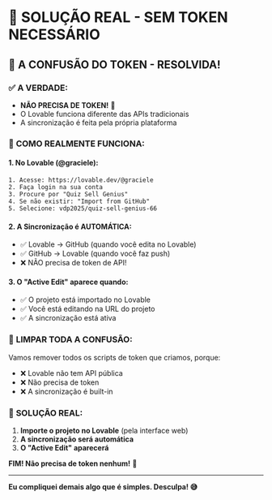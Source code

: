 # 🎯 SOLUÇÃO REAL - SEM TOKEN NECESSÁRIO

## 🤬 A CONFUSÃO DO TOKEN - RESOLVIDA!

### ✅ **A VERDADE:**
- **NÃO PRECISA DE TOKEN!** 🎉
- O Lovable funciona diferente das APIs tradicionais
- A sincronização é feita pela própria plataforma

### 🚀 **COMO REALMENTE FUNCIONA:**

#### 1. **No Lovable (@graciele):**
```
1. Acesse: https://lovable.dev/@graciele
2. Faça login na sua conta
3. Procure por "Quiz Sell Genius"
4. Se não existir: "Import from GitHub"
5. Selecione: vdp2025/quiz-sell-genius-66
```

#### 2. **A Sincronização é AUTOMÁTICA:**
- ✅ Lovable → GitHub (quando você edita no Lovable)
- ✅ GitHub → Lovable (quando você faz push)
- ❌ NÃO precisa de token de API!

#### 3. **O "Active Edit" aparece quando:**
- ✅ O projeto está importado no Lovable
- ✅ Você está editando na URL do projeto
- ✅ A sincronização está ativa

### 🔧 **LIMPAR TODA A CONFUSÃO:**

Vamos remover todos os scripts de token que criamos, porque:
- ❌ Lovable não tem API pública
- ❌ Não precisa de token
- ❌ A sincronização é built-in

### 🎯 **SOLUÇÃO REAL:**

1. **Importe o projeto no Lovable** (pela interface web)
2. **A sincronização será automática**
3. **O "Active Edit" aparecerá**

**FIM! Não precisa de token nenhum!** 🎉

---

**Eu compliquei demais algo que é simples. Desculpa! 😅**
